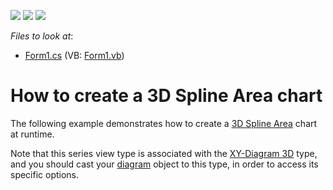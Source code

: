 <!-- default badges list -->
![](https://img.shields.io/endpoint?url=https://codecentral.devexpress.com/api/v1/VersionRange/128573183/11.2.5%2B)
[![](https://img.shields.io/badge/Open_in_DevExpress_Support_Center-FF7200?style=flat-square&logo=DevExpress&logoColor=white)](https://supportcenter.devexpress.com/ticket/details/E1030)
[![](https://img.shields.io/badge/📖_How_to_use_DevExpress_Examples-e9f6fc?style=flat-square)](https://docs.devexpress.com/GeneralInformation/403183)
<!-- default badges end -->
<!-- default file list -->
*Files to look at*:

* [Form1.cs](./CS/Series_3DSplineAreaChart/Form1.cs) (VB: [Form1.vb](./VB/Series_3DSplineAreaChart/Form1.vb))
<!-- default file list end -->
# How to create a 3D Spline Area chart


<p>The following example demonstrates how to create a <a href="http://devexpress.com/Help/Content.aspx?help=XtraCharts&document=CustomDocument3995.htm">3D Spline Area</a> chart at runtime.</p><p>Note that this series view type is associated with the <a href="http://devexpress.com/Help/Content.aspx?help=XtraCharts&document=CustomDocument5909.htm">XY-Diagram 3D</a> type, and you should cast your <a href="http://devexpress.com/Help/Content.aspx?help=XtraCharts&document=CustomDocument6017.htm">diagram</a> object to this type, in order to access its specific options.</p>

<br/>


